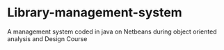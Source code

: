 # Library-management-system
A management system coded in java on Netbeans during object oriented analysis and Design Course
